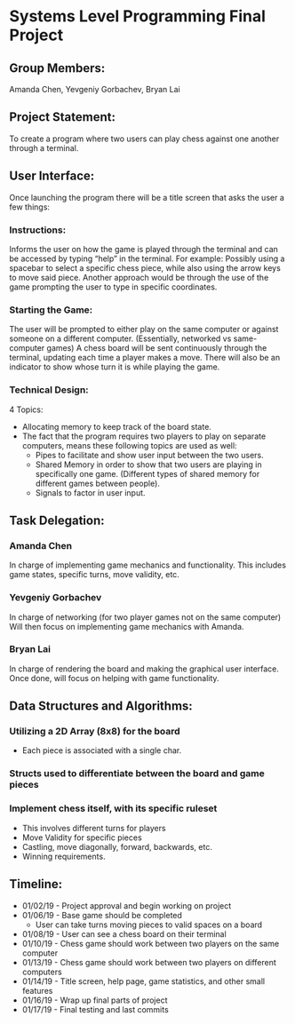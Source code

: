 # Systems Level Programming Final Project

## Group Members:
Amanda Chen, Yevgeniy Gorbachev, Bryan Lai

## Project Statement:
To create a program where two users can play chess against one another through a terminal.

## User Interface:
Once launching the program there will be a title screen that asks the user a few things:
### Instructions:
  Informs the user on how the game is played through the terminal and can be accessed by typing “help” in the terminal.
  For example: Possibly using a spacebar to select a specific chess piece, while also using the arrow keys to move said piece. 
  Another approach would be through the use of the game prompting the user to type in specific coordinates. 
### Starting the Game:
  The user will be prompted to either play on the same computer or against someone on a different computer. (Essentially, networked vs same-computer games)
  A chess board will be sent continuously through the terminal, updating each time a player makes a move. 
  There will also be an indicator to show whose turn it is while playing the game.
### Technical Design:
4 Topics:
* Allocating memory to keep track of the board state.
* The fact that the program requires two players to play on separate computers, means these following topics are used as well:
  * Pipes to facilitate and show user input between the two users.
  * Shared Memory in order to show that two users are playing in specifically one game. (Different types of shared memory for different games between people).
  * Signals to factor in user input.

## Task Delegation:
### Amanda Chen
In charge of implementing game mechanics and functionality.
This includes game states, specific turns, move validity, etc.
### Yevgeniy Gorbachev	
In charge of networking (for two player games not on the same computer)
Will then focus on implementing game mechanics with Amanda.
### Bryan Lai
In charge of rendering the board and making the graphical user interface.
Once done, will focus on helping with game functionality. 

## Data Structures and Algorithms:
### Utilizing a 2D Array (8x8) for the board
* Each piece is associated with a single char.
### Structs used to differentiate between the board and game pieces
### Implement chess itself, with its specific ruleset
* This involves different turns for players
* Move Validity for specific pieces
* Castling, move diagonally, forward, backwards, etc.
* Winning requirements.

## Timeline:
* 01/02/19 - Project approval and begin working on project
* 01/06/19 - Base game should be completed
  * User can take turns moving pieces to valid spaces on a board
* 01/08/19 - User can see a chess board on their terminal 
* 01/10/19 - Chess game should work between two players on the same computer
* 01/13/19 - Chess game should work between two players on different computers
* 01/14/19 - Title screen, help page, game statistics, and other small features
* 01/16/19 - Wrap up final parts of project
* 01/17/19 - Final testing and last commits
